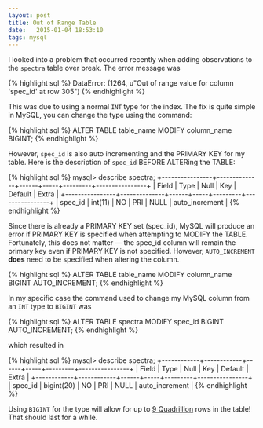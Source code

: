 ```yaml
---
layout: post
title: Out of Range Table
date:   2015-01-04 18:53:10
tags: mysql
---
```


I looked into a problem that occurred recently when adding observations to the `spectra` table over break. The error message was

{% highlight sql %}
DataError: (1264, u"Out of range value for column 'spec_id' at row 305")
{% endhighlight %}

This was due to using a normal `INT` type for the index. The fix is quite simple in MySQL, you can change the type using the command:

{% highlight sql %}
ALTER TABLE table_name MODIFY column_name BIGINT;
{% endhighlight %}

However, `spec_id` is also auto incrementing and the PRIMARY KEY for
my table. Here is the description of `spec_id` BEFORE ALTERing the
TABLE:

{% highlight sql %}
mysql> describe spectra;
+----------------+--------------+------+-----+---------+----------------+
| Field          | Type         | Null | Key | Default | Extra          |
+----------------+--------------+------+-----+---------+----------------+
| spec_id        | int(11)      | NO   | PRI | NULL    | auto_increment |
{% endhighlight %}

Since there is already a PRIMARY KEY set (spec_id), MySQL will produce an
error if PRIMARY KEY is specified when attempting to MODIFY the TABLE.
Fortunately, this does not matter &mdash; the spec_id column will
remain the primary key even if PRIMARY KEY is not specified. However, `AUTO_INCREMENT` **does** need to be specified when altering the column.

{% highlight sql %}
ALTER TABLE table_name MODIFY column_name BIGINT AUTO_INCREMENT;
{% endhighlight %}

In my specific case the command used to change my MySQL column
from an `INT` type to `BIGINT` was

{% highlight sql %}
ALTER TABLE spectra MODIFY spec_id BIGINT AUTO_INCREMENT;
{% endhighlight %}

which resulted in

{% highlight sql %}
mysql> describe spectra;
+------------+------------+------+-----+---------+----------------+
| Field      | Type       | Null | Key | Default | Extra          |
+------------+------------+------+-----+---------+----------------+
| spec_id    | bigint(20) | NO   | PRI | NULL    | auto_increment |
{% endhighlight %}



Using `BIGINT` for the type will allow for up to [9 Quadrillion](http://dev.mysql.com/doc/refman/5.5/en/integer-types.html) rows in the table! That should last for a while.
